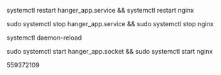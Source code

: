 systemctl restart hanger_app.service && systemctl restart nginx

sudo systemctl stop hanger_app.service && sudo systemctl stop nginx

systemctl daemon-reload

sudo systemctl start hanger_app.socket && sudo systemctl start nginx


559372109